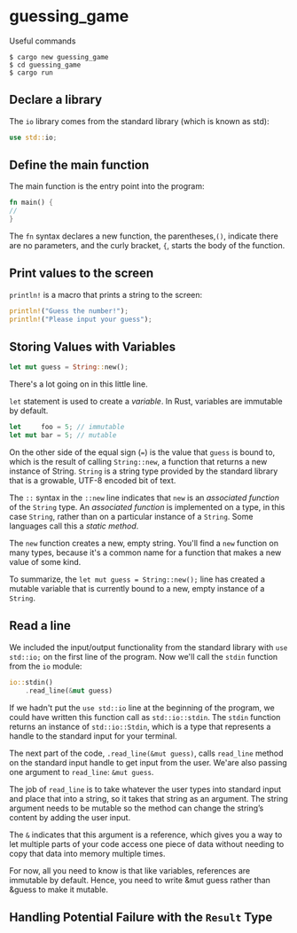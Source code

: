 # guessing_game
Useful commands
```
$ cargo new guessing_game
$ cd guessing_game
$ cargo run
```
## Declare a library
The `io` library comes from the standard library (which is known as std):
```rust
use std::io;
```
## Define the main function 
The main function is the entry point into the program:
```rust
fn main() {
//     
}
```
The `fn` syntax declares a new function, the parentheses,`()`, indicate there are no parameters,
and the curly bracket, `{`, starts the body of the function.

## Print values to the screen

`println!` is a macro that prints a string to the screen:
```rust
println!("Guess the number!");
println!("Please input your guess");
```

## Storing Values with Variables
```rust
let mut guess = String::new();
```
There's a lot going on in this little line.

`let` statement is used to create a *variable*. In Rust, variables are immutable by default.
```rust
let     foo = 5; // immutable
let mut bar = 5; // mutable
```
On the other side of the equal sign (`=`) is the value that `guess` is bound to, which is the result of 
calling `String::new`, a function that returns a new instance of String. `String` is a string type
provided by the standard library that is a growable, UTF-8 encoded bit of text.

The `::` syntax in the `::new` line indicates that `new` is an *associated function* of the `String` type.
An *associated function* is implemented on a type, in this case `String`, rather than on a particular
instance of a `String`. Some languages call this a *static method*.

The `new` function creates a new, empty string. You'll find a `new` function on many types, because it's a
common name for a function that makes a new value of some kind.

To summarize, the `let mut guess = String::new();` line has created a mutable variable that is currently
bound to a new, empty instance of a `String`.  

## Read a line
We included the input/output functionality from the standard library with `use std::io;` on the first line
of the program. Now we'll call the `stdin` function from the `io` module:
```rust
io::stdin()
    .read_line(&mut guess)
```
If we hadn't put the `use std::io` line at the beginning of the program, we could have written this
function call as `std::io::stdin`. The `stdin` function returns an instance of `std::io::Stdin`, which is
a type that represents a handle to the standard input for your terminal.

The next part of the code, `.read_line(&mut guess)`, calls `read_line` method on  the standard input handle
to get input from the user. We'are also passing one argument to `read_line`: `&mut guess`.

The job of `read_line` is to take whatever the user types into standard input and place that into a string,
so it takes that string as an argument. The string argument needs to be mutable so the method can change
the string’s content by adding the user input.

The `&` indicates that this argument is a reference, which gives you a way to let multiple parts of your
code access one piece of data without needing to copy that data into memory multiple times.

For now, all you need to know is that like variables, references are immutable by default.
Hence, you need to write &mut guess rather than &guess to make it mutable.

## Handling Potential Failure with the `Result` Type
